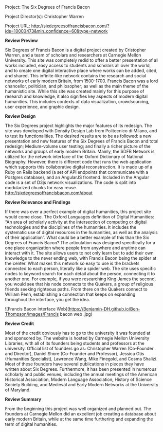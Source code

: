 Project: The Six Degrees of Francis Bacon

Project Director(s): Christopher Warren

Project URL: http://sixdegreesoffrancisbacon.com/?ids=10000473&min_confidence=60&type=network

**Review Preview**

Six Degrees of Francis Bacon is a digital project created by Cristopher Warren, and a team of scholars and researchers at Carnegie Mellon University.
This site was completely redid to offer a better presentation of all works included, easy access to students and scholars all over the world, and to create one digital interactive place where works can be added, cited, and shared. This infinite-like network contains the research and social networks of early modern Britain, from 1500-1700. Francis Bacon was a lord chancellor, politician, and philosopher; as well as the main theme of the humanistic site. While this site was created mainly for this purpose of research and knowledge, it also signifies key aspects of modern digital humanities. This includes contexts of data visualization, crowdsourcing, user experience, and graphic design.

**Review Design** 

The Six Degrees project highlights the major features of its redesign. The site was developed with Density Design Lab from Politecnico di Milano, and to test its functionalities. The desired results are to be as followed: a new presentation and new features of the Six Degrees of Francis Bacon and total redesign; Medium-volume user testing; and finally a  richer picture of the networks and groups of early modern Britain. Mainly, the SDFB Network is utilized for the network interface of the Oxford Dictionary of National Biography. However, there is different code that runs the web application which supports this collaborative digital reconstruction. It is made up of a Ruby on Rails backend (a set of API endpoints that communicate with a Postgres database), and an AngularJS frontend. Included in the Angular code is a set of D3js network visualizations. The code is split into modularized chunks for easy reuse. http://sixdegreesoffrancisbacon.com/about

**Review Relevance and Findings**

If there was ever a perfect example of digital humanities, this project site would come close. The Oxford Languages definition of Digital Humanities: “An area of scholarly activity at the intersection of computing or digital technologies and the disciplines of the humanities. It includes the systematic use of digital resources in the humanities, as well as the analysis of their application”. What could be a better example of this than the Six Degrees of Francis Bacon? The articulation was designed specifically for a one place organization where people from anywhere and anytime can interact with it. The site allows users to not only learn but to add their own knowledge to the never ending web, with Francis Bacon being the spider at the center. What makes this network so easy to use is the brackets connected to each person, literally like a spider web. The site uses specific nodes to keyword search for each detail about the person, connecting it to another one. For example, if you were researching King James the second, you would see that his node connects to the Quakers, a group of religious friends seeking righteous paths. From there on the Quakers connect to William Penn, establishing a connection that keeps on expanding throughout the interface, you get the idea. 

![Francis Bacon Interface Web](https://Benjamin-DH.github.io/Ben-Thompson/images/Francis bacon web .jpg)

**Review Credit**
	
Most of the credit obviously has to go to the university it was founded at and sponsored by. The website is hosted by Carnegie Mellon University Libraries, with all of its founders being students and professors at the university. Official list of founders go as: Christopher Warren (Co-Founder and Director), Daniel Shore (Co-Founder and Professor), Jessica Otis (Humanities Specialist), Lawrence Wang, Mike Finegold, and Cosma Shalizi. Most of these founders have several publications in pieces they have written about Six Degrees. Furthermore, it has been presented in numerous scholarly and public venues, including the annual meetings of the American Historical Association, Modern Language Association, History of Science Society Building, and Medieval and Early Modern Networks at the University of Maryland.

**Review Summary**

From the beginning this project was well organized and planned out. The founders at Carnegie Mellon did an excellent job creating a database about early modern Britain, while at the same time furthering and expanding the term of digital humanities. 
